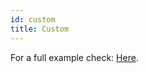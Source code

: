 ```yaml
---
id: custom
title: Custom
---
```


For a full example check: [Here](https://diagrams.mingrammer.com/docs/getting-started/examples#rabbitmq-consumers-with-custom-nodes).